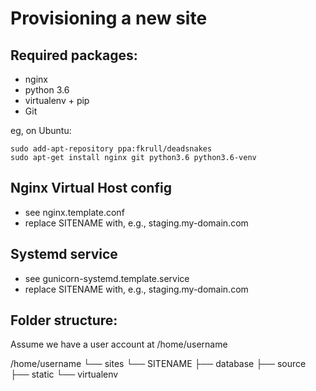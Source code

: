 Provisioning a new site
=======================

## Required packages:

* nginx
* python 3.6
* virtualenv + pip
* Git


eg, on Ubuntu:

	sudo add-apt-repository ppa:fkrull/deadsnakes
	sudo apt-get install nginx git python3.6 python3.6-venv


## Nginx Virtual Host config

* see nginx.template.conf
* replace SITENAME with, e.g., staging.my-domain.com

## Systemd service

* see gunicorn-systemd.template.service
* replace SITENAME with, e.g., staging.my-domain.com

## Folder structure:
Assume we have a user account at /home/username

/home/username
└── sites
     └── SITENAME
            ├── database
            ├── source
            ├── static
	    └── virtualenv



